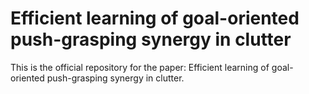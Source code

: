 # Efficient learning of goal-oriented push-grasping synergy in clutter
This is the official repository for the paper: Efficient learning of goal-oriented push-grasping synergy in clutter.
